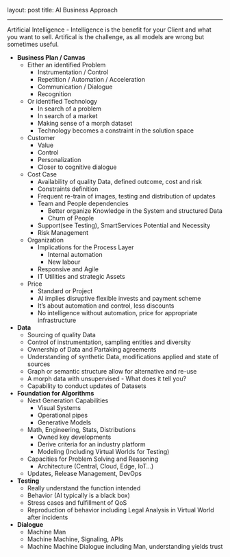 layout: post
title: AI Business Approach

---

Artificial Intelligence - Intelligence is the benefit for your Client and what you want to sell. Artifical is the challenge, as all models are wrong but sometimes useful.  

- **Business Plan / Canvas**
  - Either an identified Problem
    - Instrumentation / Control
    - Repetition / Automation / Acceleration
    - Communication / Dialogue
    - Recognition
  - Or identified Technology
    - In search of a problem
    - In search of a market
    - Making sense of a morph dataset
    - Technology becomes a constraint in the solution space
  - Customer
    - Value
    - Control
    - Personalization
    - Closer to cognitive dialogue
  - Cost Case
    - Availability of quality Data, defined outcome, cost and risk
    - Constraints definition
    - Frequent re-train of images, testing and distribution of updates
    - Team and People dependencies
      - Better organize Knowledge in the System and structured Data
      - Churn of People
    - Support(see Testing), SmartServices Potential and Necessity
    - Risk Management
  - Organization
    - Implications for the Process Layer
      - Internal automation
      - New labour
    - Responsive and Agile
    - IT Utilities and strategic Assets
  - Price
    - Standard or Project
    - AI implies disruptive flexible invests and payment scheme
    - It’s about automation and control, less discounts
    - No intelligence without automation, price for appropriate infrastructure
- **Data**
  - Sourcing of quality Data
  - Control of instrumentation, sampling entities and diversity
  - Ownership of Data and Partaking agreements
  - Understanding of synthetic Data, modifications applied and state of sources
  - Graph or semantic structure allow for alternative and re-use
  - A morph data with unsupervised - What does it tell you?
  - Capability to conduct updates of Datasets
- **Foundation for Algorithms**
  - Next Generation Capabilities
    - Visual Systems
    - Operational pipes
    - Generative Models
  - Math, Engineering, Stats, Distributions
      - Owned key developments 
    - Derive criteria for an industry platform
    - Modeling (Including Virtual Worlds for Testing)
  - Capacities for Problem Solving and Reasoning
    - Architecture (Central, Cloud, Edge, IoT…)
  - Updates, Release Management, DevOps
- **Testing**
  - Really understand the function intended
  - Behavior (AI typically is a black box)
  - Stress cases and fulfillment of QoS
  - Reproduction of behavior including Legal Analysis in Virtual World after incidents
- **Dialogue**
  - Machine Man 
  - Machine Machine, Signaling, APIs
  - Machine Machine Dialogue including Man, understanding yields trust